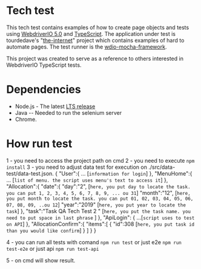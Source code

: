 # Tech test
This tech test contains examples of how to create page objects and tests using [WebdriverIO 5.0](https://github.com/webdriverio/webdriverio/tree/master/packages) and [TypeScript](https://www.typescriptlang.org/). The application under test is tourdedave's "[the-internet](https://github.com/tourdedave/the-internet)" project which contains examples of hard to automate pages. The test runner is the [wdio-mocha-framework](https://github.com/webdriverio/webdriverio/tree/master/packages/wdio-mocha-framework). 

This project was created to serve as a reference to others interested in WebdriverIO TypeScript tests.

# Dependencies
* Node.js - The latest [LTS release](https://nodejs.org/en/)
* Java -- Needed to run the selenium server
* Chrome.

# How run test
1 - you need to access the project path on cmd
2 - you need to execute `npm install`
3 - you need to adjust data test for execution on ./src/data-test/data-test.json.
{
    "User":{
        ... [`information for login`]
    },
    "MenuHome":{
        ... [`list of menu. the script uses menu's text to access it`]
    },
    "Allocation":{
        "date":{
            "day":"2", [`here, you put day to locate the task. you can put 1, 2, 3, 4, 5, 6, 7, 8, 9, ... ou 31`]
            "month":"12", [`here, you put month to locate the task. you can put 01, 02, 03, 04, 05, 06, 07, 08, 09, ..ou 12`]
            "year":"2019" [`here, you put year to locate the task`]
        },
        "task":"Task QA Tech Test 2 " [`here, you put the task name. you need to put space in last phrase` ]
    },
    "ApiLogin": {
        ...[`script uses to test on API`]
    },
    "AllocationConfirm":{
        "items":[
            {
                "id":308 [`here, you put task id than you would like confirm`]
            }
        ]
    }
}

4 - you can run all tests with comand `npm run test`
    or just e2e `npm run test-e2e`
    or just api `npm run test-api`

5 - on cmd will show result.


